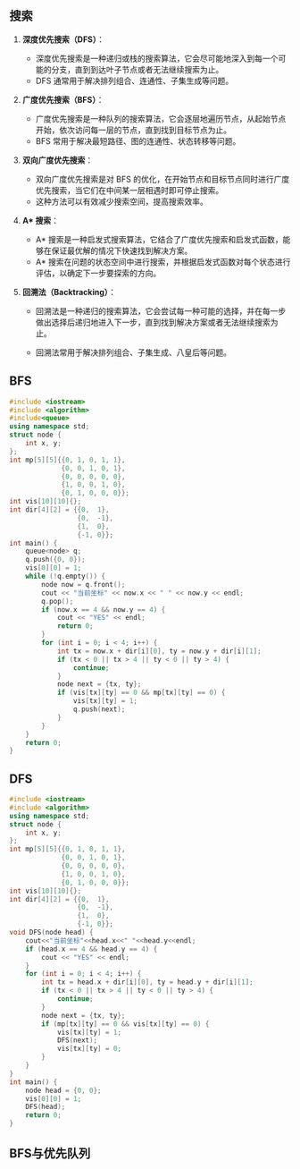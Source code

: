 ## 搜索

1. **深度优先搜索（DFS）**：

   - 深度优先搜索是一种递归或栈的搜索算法，它会尽可能地深入到每一个可能的分支，直到到达叶子节点或者无法继续搜索为止。
   - DFS 通常用于解决排列组合、连通性、子集生成等问题。

2. **广度优先搜索（BFS）**：

   - 广度优先搜索是一种队列的搜索算法，它会逐层地遍历节点，从起始节点开始，依次访问每一层的节点，直到找到目标节点为止。
   - BFS 常用于解决最短路径、图的连通性、状态转移等问题。

3. **双向广度优先搜索**：

   - 双向广度优先搜索是对 BFS 的优化，在开始节点和目标节点同时进行广度优先搜索，当它们在中间某一层相遇时即可停止搜索。
   - 这种方法可以有效减少搜索空间，提高搜索效率。

4. **A\* 搜索**：

   - A* 搜索是一种启发式搜索算法，它结合了广度优先搜索和启发式函数，能够在保证最优解的情况下快速找到解决方案。
   - A* 搜索在问题的状态空间中进行搜索，并根据启发式函数对每个状态进行评估，以确定下一步要探索的方向。

5. **回溯法（Backtracking）**：

   - 回溯法是一种递归的搜索算法，它会尝试每一种可能的选择，并在每一步做出选择后递归地进入下一步，直到找到解决方案或者无法继续搜索为止。

   - 回溯法常用于解决排列组合、子集生成、八皇后等问题。

## BFS

```c++
#include <iostream>
#include <algorithm>
#include<queue>
using namespace std;
struct node {
    int x, y;
};
int mp[5][5]{{0, 1, 0, 1, 1},
             {0, 0, 1, 0, 1},
             {0, 0, 0, 0, 0},
             {1, 0, 0, 1, 0},
             {0, 1, 0, 0, 0}};
int vis[10][10]{};
int dir[4][2] = {{0,  1},
                 {0,  -1},
                 {1,  0},
                 {-1, 0}};
int main() {
    queue<node> q;
    q.push({0, 0});
    vis[0][0] = 1;
    while (!q.empty()) {
        node now = q.front();
        cout << "当前坐标" << now.x << " " << now.y << endl;
        q.pop();
        if (now.x == 4 && now.y == 4) {
            cout << "YES" << endl;
            return 0;
        }
        for (int i = 0; i < 4; i++) {
            int tx = now.x + dir[i][0], ty = now.y + dir[i][1];
            if (tx < 0 || tx > 4 || ty < 0 || ty > 4) {
                continue;
            }
            node next = {tx, ty};
            if (vis[tx][ty] == 0 && mp[tx][ty] == 0) {
                vis[tx][ty] = 1;
                q.push(next);
            }
        }
    }
    return 0;
}
```

## DFS

```c++
#include <iostream>
#include <algorithm>
using namespace std;
struct node {
    int x, y;
};
int mp[5][5]{{0, 1, 0, 1, 1},
             {0, 0, 1, 0, 1},
             {0, 0, 0, 0, 0},
             {1, 0, 0, 1, 0},
             {0, 1, 0, 0, 0}};
int vis[10][10]{};
int dir[4][2] = {{0,  1},
                 {0,  -1},
                 {1,  0},
                 {-1, 0}};
void DFS(node head) {
    cout<<"当前坐标"<<head.x<<" "<<head.y<<endl;
    if (head.x == 4 && head.y == 4) {
        cout << "YES" << endl;
    }
    for (int i = 0; i < 4; i++) {
        int tx = head.x + dir[i][0], ty = head.y + dir[i][1];
        if (tx < 0 || tx > 4 || ty < 0 || ty > 4) {
            continue;
        }
        node next = {tx, ty};
        if (mp[tx][ty] == 0 && vis[tx][ty] == 0) {
            vis[tx][ty] = 1;
            DFS(next);
            vis[tx][ty] = 0;
        }
    }
}
int main() {
    node head = {0, 0};
    vis[0][0] = 1;
    DFS(head);
    return 0;
}
```

## BFS与优先队列